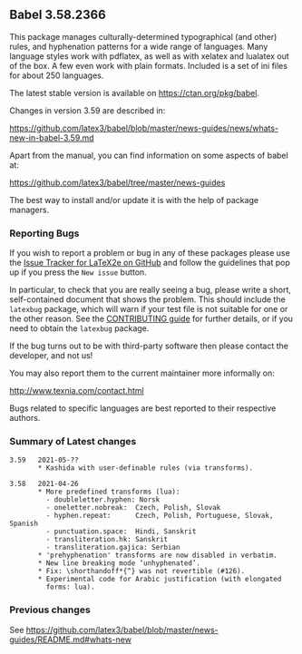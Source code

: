 ## Babel 3.58.2366

This package manages culturally-determined typographical (and other)
rules, and hyphenation patterns for a wide range of languages. Many
language styles work with pdflatex, as well as with xelatex and
lualatex out of the box. A few even work with plain formats. Included
is a set of ini files for about 250 languages.

The latest stable version is available on <https://ctan.org/pkg/babel>.

Changes in version 3.59 are described in:

https://github.com/latex3/babel/blob/master/news-guides/news/whats-new-in-babel-3.59.md

Apart from the manual, you can find information on some aspects of babel at:

https://github.com/latex3/babel/tree/master/news-guides

The best way to install and/or update it is with the help of package
managers.

### Reporting Bugs

If you wish to report a problem or bug in any of these packages please
use the
[Issue Tracker for LaTeX2e on GitHub](https://github.com/latex3/babel/issues)
and follow the guidelines that pop up if you press the `New issue`
button.

In particular, to check that you are really seeing a bug, please write
a short, self-contained document that shows the problem. This should
include the `latexbug` package, which will warn if your test file is
not suitable for one or the other reason. See the
[CONTRIBUTING guide](https://github.com/latex3/latex2e/blob/master/CONTRIBUTING.md)
for further details, or if you need to obtain the `latexbug` package.

If the bug turns out to be with third-party software then please
contact the developer, and not us!

You may also report them to the current maintainer more informally on:

   http://www.texnia.com/contact.html

Bugs related to specific languages are best reported to their
respective authors.

### Summary of Latest changes
```
3.59   2021-05-??
       * Kashida with user-definable rules (via transforms).
       
3.58   2021-04-26
       * More predefined transforms (lua):
         - doubleletter.hyphen: Norsk
         - oneletter.nobreak:  Czech, Polish, Slovak
         - hyphen.repeat:      Czech, Polish, Portuguese, Slovak, Spanish
         - punctuation.space:  Hindi, Sanskrit
         - transliteration.hk: Sanskrit 
         - transliteration.gajica: Serbian
       * 'prehyphenation' transforms are now disabled in verbatim.
       * New line breaking mode ‘unhyphenated’.
       * Fix: \shorthandoff*{^} was not revertible (#126).
       * Experimental code for Arabic justification (with elongated
         forms: lua).
```

### Previous changes

See https://github.com/latex3/babel/blob/master/news-guides/README.md#whats-new

